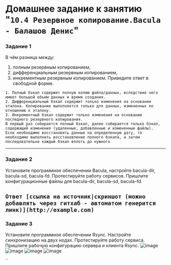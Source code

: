 # Домашнее задание к занятию "`10.4 Резервное копирование.Bacula - Балашов Денис`"
   
### Задание 1
В чём разница между:
1. полным резервным копированием,
2. дифференциальным резервным копированием,
3. инкрементным резервным копированием.
Приведите ответ в свободной форме.

```
1. Полный бэкап содержит полную копию файла/данных, вследствие чего имеет большой объем данных и время создания.
2. Дифференциальный бэкап содержит только изменения на основании эталона. Копирование выполняется только для данных, измененных по отношению к эталону.
3. Инкрементный бэкап содержит только изменения на основании последнего резервного копирования.
В первый раз собирается полный бэкап, далее собирается только бэкап, содержащий изменения (удаленные, добавленные и измененные файлы).
Если необходимо восстановить данные на определенную дату, то необходимо выполнить восстановление полного бэкапа, а затем последовательно каждый бэкап вплоть до нужного
```
---

### Задание 2
Установите программное обеспечении Bacula, настройте bacula-dir, bacula-sd, bacula-fd. Протестируйте работу сервисов.
Пришлите конфигурационные файлы для bacula-dir, bacula-sd, bacula-fd.

`Ответ [ссылка на источник|скриншот (можно добавлять через гитхаб - автоматом генерится линк)](http://example.com)`
---
### Задание 3
Установите программное обеспечении Rsync. Настройте синхронизацию на двух нодах. Протестируйте работу сервиса.
Пришлите рабочую конфигурацию сервера и клиента Rsync.
![image](https://user-images.githubusercontent.com/117297288/219865137-064d8a3b-f5c9-4bf1-ba3c-55755a05a7c7.png)
![image](https://user-images.githubusercontent.com/117297288/219865159-53034c49-6e4f-47d4-a62a-11382ed3c9ab.png)
![image](https://user-images.githubusercontent.com/117297288/219865170-0afdd8f7-773f-4233-b145-8c869507ebd1.png)
![image](https://user-images.githubusercontent.com/117297288/219865191-281ca431-0e58-40eb-9421-1eb297523c2a.png)

``
